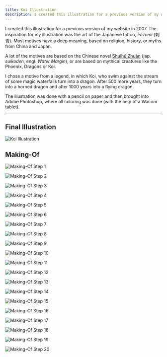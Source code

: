```yaml
---
title: Koi Illustration
description: I created this illustration for a previous version of my website in 2007 with a pencil on paper and then brought it into Adobe Photoshop, where all coloring was done.
---
```


I created this illustration for a previous version of my website in 2007. The inspiration for my illustration was the art of the Japanese tattoo, _irezumi_ (刺青). Most motives have a deep meaning, based on religion, history, or myths from China and Japan.

A lot of the motives are based on the Chinese novel [Shuǐhǔ Zhuàn](https://en.wikipedia.org/wiki/Water_Margin) (jap. _suikoden_, engl. _Water Margin_), or are based on mythical creatures like the Phoenix, Dragons or Koi.

I chose a motive from a legend, in which Koi, who swim against the stream of some magic waterfalls turn into a dragon. After 500 more years, they turn into a horned dragon and after 1000 years into a flying dragon.

The illustration was done with a pencil on paper and then brought into Adobe Photoshop, where all coloring was done (with the help of a Wacom tablet).

---

## Final Illustration

![Koi Illustration](./images/cover.jpg)

## Making-Of

![Making-Of Step 1](./images/koi-making-of-01.jpg)

![Making-Of Step 2](./images/koi-making-of-02.jpg)

![Making-Of Step 3](./images/koi-making-of-03.jpg)

![Making-Of Step 4](./images/koi-making-of-04.jpg)

![Making-Of Step 5](./images/koi-making-of-05.jpg)

![Making-Of Step 6](./images/koi-making-of-06.jpg)

![Making-Of Step 7](./images/koi-making-of-07.jpg)

![Making-Of Step 8](./images/koi-making-of-08.jpg)

![Making-Of Step 9](./images/koi-making-of-09.jpg)

![Making-Of Step 10](./images/koi-making-of-10.jpg)

![Making-Of Step 11](./images/koi-making-of-11.jpg)

![Making-Of Step 12](./images/koi-making-of-12.jpg)

![Making-Of Step 13](./images/koi-making-of-13.jpg)

![Making-Of Step 14](./images/koi-making-of-14.jpg)

![Making-Of Step 15](./images/koi-making-of-15.jpg)

![Making-Of Step 16](./images/koi-making-of-16.jpg)

![Making-Of Step 17](./images/koi-making-of-17.jpg)

![Making-Of Step 18](./images/koi-making-of-18.jpg)

![Making-Of Step 19](./images/koi-making-of-19.jpg)

![Making-Of Step 20](./images/koi-making-of-20.jpg)

